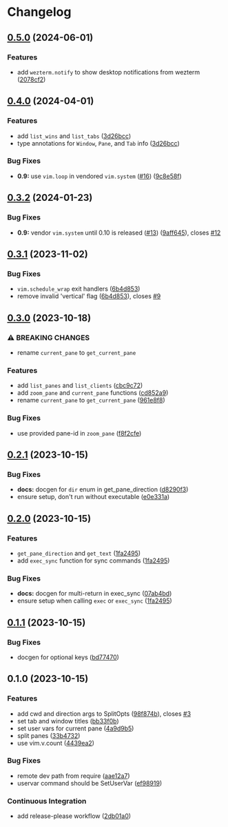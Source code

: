 # Changelog

## [0.5.0](https://github.com/willothy/wezterm.nvim/compare/v0.4.0...v0.5.0) (2024-06-01)


### Features

* add `wezterm.notify` to show desktop notifications from wezterm ([2078cf2](https://github.com/willothy/wezterm.nvim/commit/2078cf29de7ec1d3c49152c26cdd5fa568467352))

## [0.4.0](https://github.com/willothy/wezterm.nvim/compare/v0.3.2...v0.4.0) (2024-04-01)


### Features

* add `list_wins` and `list_tabs` ([3d26bcc](https://github.com/willothy/wezterm.nvim/commit/3d26bcc27fecc98799188c13b2129536beb3dcaa))
* type annotations for `Window`, `Pane`, and `Tab` info ([3d26bcc](https://github.com/willothy/wezterm.nvim/commit/3d26bcc27fecc98799188c13b2129536beb3dcaa))


### Bug Fixes

* **0.9:** use `vim.loop` in vendored `vim.system` ([#16](https://github.com/willothy/wezterm.nvim/issues/16)) ([9c8e58f](https://github.com/willothy/wezterm.nvim/commit/9c8e58f8918b2b883d11bf6589786cefbbaea310))

## [0.3.2](https://github.com/willothy/wezterm.nvim/compare/v0.3.1...v0.3.2) (2024-01-23)


### Bug Fixes

* **0.9:** vendor `vim.system` until 0.10 is released ([#13](https://github.com/willothy/wezterm.nvim/issues/13)) ([9aff645](https://github.com/willothy/wezterm.nvim/commit/9aff6454a08e1f32151235c8d15b86edf8cd8a6d)), closes [#12](https://github.com/willothy/wezterm.nvim/issues/12)

## [0.3.1](https://github.com/willothy/wezterm.nvim/compare/v0.3.0...v0.3.1) (2023-11-02)


### Bug Fixes

* `vim.schedule_wrap` exit handlers ([6b4d853](https://github.com/willothy/wezterm.nvim/commit/6b4d853fb1c11ad7718924316b2840b786db46fa))
* remove invalid 'vertical' flag ([6b4d853](https://github.com/willothy/wezterm.nvim/commit/6b4d853fb1c11ad7718924316b2840b786db46fa)), closes [#9](https://github.com/willothy/wezterm.nvim/issues/9)

## [0.3.0](https://github.com/willothy/wezterm.nvim/compare/v0.2.1...v0.3.0) (2023-10-18)


### ⚠ BREAKING CHANGES

* rename `current_pane` to `get_current_pane`

### Features

* add `list_panes` and `list_clients` ([cbc9c72](https://github.com/willothy/wezterm.nvim/commit/cbc9c7257fdbf6a057b6b09da2c0bd5f168a5e80))
* add `zoom_pane` and `current_pane` functions ([cd852a9](https://github.com/willothy/wezterm.nvim/commit/cd852a96b29866b7a70b84c9d3e9b86ba80fff65))
* rename `current_pane` to `get_current_pane` ([961e8f8](https://github.com/willothy/wezterm.nvim/commit/961e8f8e4f24eaae89458805836331072df3b31d))


### Bug Fixes

* use provided pane-id in `zoom_pane` ([f8f2cfe](https://github.com/willothy/wezterm.nvim/commit/f8f2cfe8981c01306dce2f062972a0ef8b69e9d9))

## [0.2.1](https://github.com/willothy/wezterm.nvim/compare/v0.2.0...v0.2.1) (2023-10-15)


### Bug Fixes

* **docs:** docgen for `dir` enum in get_pane_direction ([d8290f3](https://github.com/willothy/wezterm.nvim/commit/d8290f37d47956641eb975c7c0f32c92d0cf9c98))
* ensure setup, don't run without executable ([e0e331a](https://github.com/willothy/wezterm.nvim/commit/e0e331afccff50c0707352c73b2bb59523cab79f))

## [0.2.0](https://github.com/willothy/wezterm.nvim/compare/v0.1.1...v0.2.0) (2023-10-15)


### Features

* `get_pane_direction` and `get_text` ([1fa2495](https://github.com/willothy/wezterm.nvim/commit/1fa2495fdb795c166be3480f3edde100cd469ad7))
* add `exec_sync` function for sync commands ([1fa2495](https://github.com/willothy/wezterm.nvim/commit/1fa2495fdb795c166be3480f3edde100cd469ad7))


### Bug Fixes

* **docs:** docgen for multi-return in exec_sync ([07ab4bd](https://github.com/willothy/wezterm.nvim/commit/07ab4bdf3592ffdaac2ac5b08e48a2a6867fd5bc))
* ensure setup when calling `exec` or `exec_sync` ([1fa2495](https://github.com/willothy/wezterm.nvim/commit/1fa2495fdb795c166be3480f3edde100cd469ad7))

## [0.1.1](https://github.com/willothy/wezterm.nvim/compare/v0.1.0...v0.1.1) (2023-10-15)


### Bug Fixes

* docgen for optional keys ([bd77470](https://github.com/willothy/wezterm.nvim/commit/bd774700bf897cf487c84de464b93bf32799502c))

## 0.1.0 (2023-10-15)


### Features

* add cwd and direction args to SplitOpts ([98f874b](https://github.com/willothy/wezterm.nvim/commit/98f874b03fd72e48d6ec3d1fdef1d4bb73e500a5)), closes [#3](https://github.com/willothy/wezterm.nvim/issues/3)
* set tab and window titles ([bb33f0b](https://github.com/willothy/wezterm.nvim/commit/bb33f0b5c0f37c17709245f8ea0cf0bdd38d5018))
* set user vars for current pane ([4a9d9b5](https://github.com/willothy/wezterm.nvim/commit/4a9d9b5c47b774de4177f30708bf9a4cda6b75bc))
* split panes ([33b4732](https://github.com/willothy/wezterm.nvim/commit/33b4732414a1776da5c5c0bf83836a3ec6292610))
* use vim.v.count ([4439ea2](https://github.com/willothy/wezterm.nvim/commit/4439ea2b4b1fe7dc2158281cdafb8dd53bb81f23))


### Bug Fixes

* remote dev path from require ([aae12a7](https://github.com/willothy/wezterm.nvim/commit/aae12a7f17348c8fb025b182fb39f759d205c18d))
* uservar command should be SetUserVar ([ef98919](https://github.com/willothy/wezterm.nvim/commit/ef98919ada84c13f64b00d9c0f48b47eb38312a3))


### Continuous Integration

* add release-please workflow ([2db01a0](https://github.com/willothy/wezterm.nvim/commit/2db01a05c69032adccc952477a91387d38de4714))
